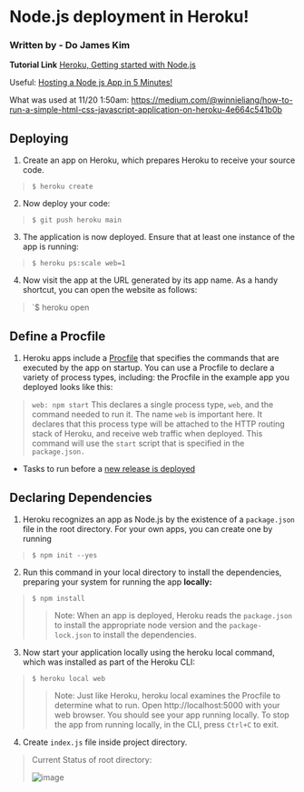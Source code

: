 # Node.js deployment in Heroku!
### Written by - Do James Kim

**Tutorial Link**
[Heroku, Getting started with Node.js](https://devcenter.heroku.com/articles/getting-started-with-nodejs)

Useful: [Hosting a Node js App in 5 Minutes!](https://javascript.plainenglish.io/hosting-node-js-app-on-heroku-in-less-than-5-mins-bc7ce244c8d0)

What was used at 11/20 1:50am: https://medium.com/@winnieliang/how-to-run-a-simple-html-css-javascript-application-on-heroku-4e664c541b0b


## Deploying
1. Create an app on Heroku, which prepares Heroku to receive your source code. 
> `$ heroku create`
2. Now deploy your code:
> `$ git push heroku main`
3. The application is now deployed. Ensure that at least one instance of the app is running:
> `$ heroku ps:scale web=1`
4. Now visit the app at the URL generated by its app name. As a handy shortcut, you can open the website as follows:
> `$ heroku open


## Define a Procfile

1. Heroku apps include a [Procfile](https://devcenter.heroku.com/articles/procfile)
that specifies the commands that are executed by the app on startup. 
You can use a Procfile to declare a variety of process types, including:
the Procfile in the example app you deployed looks like this:
> `web: npm start`
This declares a single process type, `web`, and the command needed to run it. The name `web` is important here. 
It declares that this process type will be attached to the HTTP routing stack of Heroku, and receive web traffic when deployed. 
This command will use the `start` script that is specified in the `package.json.`
- Tasks to run before a [new release is deployed](https://devcenter.heroku.com/articles/release-phase)



## Declaring Dependencies

1. Heroku recognizes an app as Node.js by the existence of a `package.json` file in the root directory. For your own apps, you can create one by running 
> `$ npm init --yes`

2. Run this command in your local directory to install the dependencies, preparing your system for running the app **locally:**
> `$ npm install`
>  >  Note: When an app is deployed, Heroku reads the `package.json` to install the appropriate node version and the `package-lock.json` to install the dependencies.

3. Now start your application locally using the heroku local command, which was installed as part of the Heroku CLI:
> `$ heroku local web`
>  > Note: Just like Heroku, heroku local examines the Procfile to determine what to run.
>  > Open http://localhost:5000 with your web browser. You should see your app running locally.
>  > To stop the app from running locally, in the CLI, press `Ctrl+C` to exit.

 






4. Create `index.js` file inside project directory.
> Current Status of root directory:
> 
> ![image](https://user-images.githubusercontent.com/60757227/142718793-da10db67-7883-464e-89ab-ceb8d99773aa.png)
